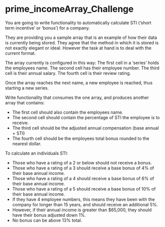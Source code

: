 # prime_incomeArray_Challenge

You are going to write functionality to automatically calculate STI (‘short term incentive’ or ‘bonus’) for a company.

They are providing you a sample array that is an example of how their data is currently being stored. 
They agree that the method in which it is stored is not exactly elegant or ideal. However the task at hand is to deal 
with the current format.

The array currently is configured in this way:
The first cell in a ‘series’ holds the employees name.
The second cell has their employee number.
The third cell is their annual salary.
The fourth cell is their review rating.

Once the array reaches the next name, a new employee is reached, thus starting a new series. 

Write functionality that consumes the one array, and produces another array that contains:
- The first cell should also contain the employees name.
- The second cell should contain the percentage of STI the employee is to receive.
- The third cell should be the adjusted annual compensation (base annual + STI)
- The fourth cell should be the employees total bonus rounded to the nearest dollar.

To calculate an individuals STI:
- Those who have a rating of a 2 or below should not receive a bonus.
- Those who have a rating of a 3 should receive a base bonus of 4% of their base annual income.
- Those who have a rating of a 4 should receive a base bonus of 6% of their base annual income.
- Those who have a rating of a 5 should receive a base bonus of 10% of their base annual income.
- If they have 4 employee numbers, this means they have been with the company for longer than 15 years, 
and should receive an additional 5%.
- However, if their annual income is greater than $65,000, they should have their bonus adjusted down 1%. 
- No bonus can be above 13% total.
